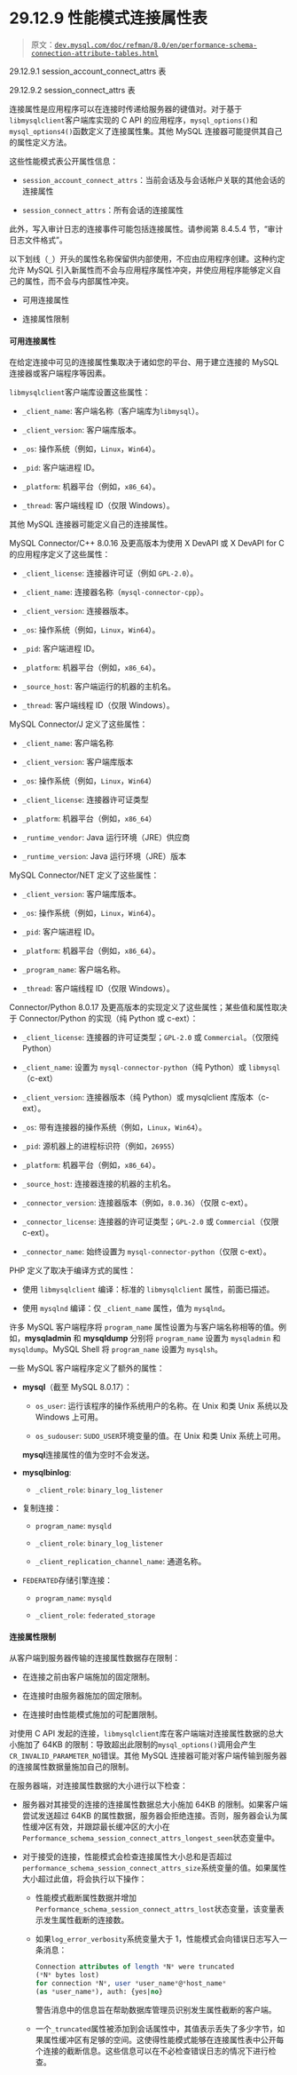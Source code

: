 # 29.12.9 性能模式连接属性表

> 原文：[`dev.mysql.com/doc/refman/8.0/en/performance-schema-connection-attribute-tables.html`](https://dev.mysql.com/doc/refman/8.0/en/performance-schema-connection-attribute-tables.html)

29.12.9.1 session_account_connect_attrs 表

29.12.9.2 session_connect_attrs 表

连接属性是应用程序可以在连接时传递给服务器的键值对。对于基于`libmysqlclient`客户端库实现的 C API 的应用程序，`mysql_options()`和`mysql_options4()`函数定义了连接属性集。其他 MySQL 连接器可能提供其自己的属性定义方法。

这些性能模式表公开属性信息：

+   `session_account_connect_attrs`：当前会话及与会话帐户关联的其他会话的连接属性

+   `session_connect_attrs`：所有会话的连接属性

此外，写入审计日志的连接事件可能包括连接属性。请参阅第 8.4.5.4 节，“审计日志文件格式”。

以下划线（`_`）开头的属性名称保留供内部使用，不应由应用程序创建。这种约定允许 MySQL 引入新属性而不会与应用程序属性冲突，并使应用程序能够定义自己的属性，而不会与内部属性冲突。

+   可用连接属性

+   连接属性限制

#### 可用连接属性

在给定连接中可见的连接属性集取决于诸如您的平台、用于建立连接的 MySQL 连接器或客户端程序等因素。

`libmysqlclient`客户端库设置这些属性：

+   `_client_name`: 客户端名称（客户端库为`libmysql`）。

+   `_client_version`: 客户端库版本。

+   `_os`: 操作系统（例如，`Linux`，`Win64`）。

+   `_pid`: 客户端进程 ID。

+   `_platform`: 机器平台（例如，`x86_64`）。

+   `_thread`: 客户端线程 ID（仅限 Windows）。

其他 MySQL 连接器可能定义自己的连接属性。

MySQL Connector/C++ 8.0.16 及更高版本为使用 X DevAPI 或 X DevAPI for C 的应用程序定义了这些属性：

+   `_client_license`: 连接器许可证（例如 `GPL-2.0`）。

+   `_client_name`: 连接器名称（`mysql-connector-cpp`）。

+   `_client_version`: 连接器版本。

+   `_os`: 操作系统（例如，`Linux`，`Win64`）。

+   `_pid`: 客户端进程 ID。

+   `_platform`: 机器平台（例如，`x86_64`）。

+   `_source_host`: 客户端运行的机器的主机名。

+   `_thread`: 客户端线程 ID（仅限 Windows）。

MySQL Connector/J 定义了这些属性：

+   `_client_name`: 客户端名称

+   `_client_version`: 客户端库版本

+   `_os`: 操作系统（例如，`Linux`，`Win64`）

+   `_client_license`: 连接器许可证类型

+   `_platform`: 机器平台（例如，`x86_64`）

+   `_runtime_vendor`: Java 运行环境（JRE）供应商

+   `_runtime_version`: Java 运行环境（JRE）版本

MySQL Connector/NET 定义了这些属性：

+   `_client_version`: 客户端库版本。

+   `_os`: 操作系统（例如，`Linux`，`Win64`）。

+   `_pid`: 客户端进程 ID。

+   `_platform`: 机器平台（例如，`x86_64`）。

+   `_program_name`: 客户端名称。

+   `_thread`: 客户端线程 ID（仅限 Windows）。

Connector/Python 8.0.17 及更高版本的实现定义了这些属性；某些值和属性取决于 Connector/Python 的实现（纯 Python 或 c-ext）：

+   `_client_license`: 连接器的许可证类型；`GPL-2.0` 或 `Commercial`。（仅限纯 Python）

+   `_client_name`: 设置为 `mysql-connector-python`（纯 Python）或 `libmysql`（c-ext）

+   `_client_version`: 连接器版本（纯 Python）或 mysqlclient 库版本（c-ext）。

+   `_os`: 带有连接器的操作系统（例如，`Linux`，`Win64`）。

+   `_pid`: 源机器上的进程标识符（例如，`26955`）

+   `_platform`: 机器平台（例如，`x86_64`）。

+   `_source_host`: 连接器连接的机器的主机名。

+   `_connector_version`: 连接器版本（例如，`8.0.36`）（仅限 c-ext）。

+   `_connector_license`: 连接器的许可证类型；`GPL-2.0` 或 `Commercial`（仅限 c-ext）。

+   `_connector_name`: 始终设置为 `mysql-connector-python`（仅限 c-ext）。

PHP 定义了取决于编译方式的属性：

+   使用 `libmysqlclient` 编译：标准的 `libmysqlclient` 属性，前面已描述。

+   使用 `mysqlnd` 编译：仅 `_client_name` 属性，值为 `mysqlnd`。

许多 MySQL 客户端程序将 `program_name` 属性设置为与客户端名称相等的值。例如，**mysqladmin** 和 **mysqldump** 分别将 `program_name` 设置为 `mysqladmin` 和 `mysqldump`。MySQL Shell 将 `program_name` 设置为 `mysqlsh`。

一些 MySQL 客户端程序定义了额外的属性：

+   **mysql**（截至 MySQL 8.0.17）：

    +   `os_user`: 运行该程序的操作系统用户的名称。在 Unix 和类 Unix 系统以及 Windows 上可用。

    +   `os_sudouser`: `SUDO_USER`环境变量的值。在 Unix 和类 Unix 系统上可用。

    **mysql**连接属性的值为空时不会发送。

+   **mysqlbinlog**:

    +   `_client_role`: `binary_log_listener`

+   复制连接：

    +   `program_name`: `mysqld`

    +   `_client_role`: `binary_log_listener`

    +   `_client_replication_channel_name`: 通道名称。

+   `FEDERATED`存储引擎连接：

    +   `program_name`: `mysqld`

    +   `_client_role`: `federated_storage`

#### 连接属性限制

从客户端到服务器传输的连接属性数据存在限制：

+   在连接之前由客户端施加的固定限制。

+   在连接时由服务器施加的固定限制。

+   在连接时由性能模式施加的可配置限制。

对使用 C API 发起的连接，`libmysqlclient`库在客户端端对连接属性数据的总大小施加了 64KB 的限制：导致超出此限制的`mysql_options()`调用会产生`CR_INVALID_PARAMETER_NO`错误。其他 MySQL 连接器可能对客户端传输到服务器的连接属性数据量施加自己的限制。

在服务器端，对连接属性数据的大小进行以下检查：

+   服务器对其接受的连接的连接属性数据总大小施加 64KB 的限制。如果客户端尝试发送超过 64KB 的属性数据，服务器会拒绝连接。否则，服务器会认为属性缓冲区有效，并跟踪最长缓冲区的大小在`Performance_schema_session_connect_attrs_longest_seen`状态变量中。

+   对于接受的连接，性能模式会检查连接属性大小总和是否超过`performance_schema_session_connect_attrs_size`系统变量的值。如果属性大小超过此值，将会执行以下操作：

    +   性能模式截断属性数据并增加`Performance_schema_session_connect_attrs_lost`状态变量，该变量表示发生属性截断的连接数。

    +   如果`log_error_verbosity`系统变量大于 1，性能模式会向错误日志写入一条消息：

        ```sql
        Connection attributes of length *N* were truncated
        (*N* bytes lost)
        for connection *N*, user *user_name*@*host_name*
        (as *user_name*), auth: {yes|no}
        ```

        警告消息中的信息旨在帮助数据库管理员识别发生属性截断的客户端。

    +   一个`_truncated`属性被添加到会话属性中，其值表示丢失了多少字节，如果属性缓冲区有足够的空间。这使得性能模式能够在连接属性表中公开每个连接的截断信息。这些信息可以在不必检查错误日志的情况下进行检查。
